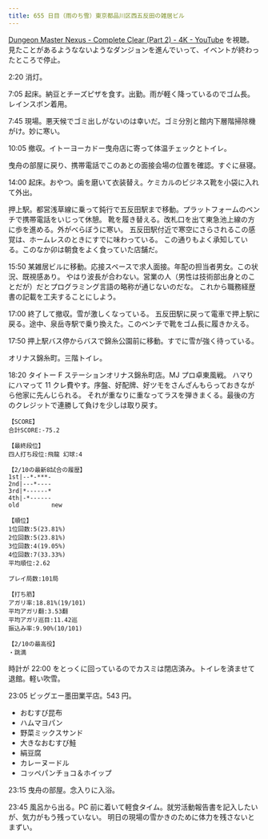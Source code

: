 ```yaml
---
title: 655 日目（雨のち雪）東京都品川区西五反田の雑居ビル
---
```


[Dungeon Master Nexus - Complete Clear (Part 2) - 4K - YouTube](https://www.youtube.com/watch?v=XpxAnXE-9pc)
を視聴。見たことがあるようなないようなダンジョンを進んでいって、イベントが終わったところで停止。

2:20 消灯。

7:05 起床。納豆とチーズピザを食す。出勤。雨が軽く降っているのでゴム長。レインスボン着用。

7:45 現場。悪天候でゴミ出しがないのは幸いだ。ゴミ分別と館内下層階掃除機がけ。妙に寒い。

10:05 撤収。イトーヨーカドー曳舟店に寄って体温チェックとトイレ。

曳舟の部屋に戻り、携帯電話でこのあとの面接会場の位置を確認。すぐに昼寝。

14:00 起床。おやつ。歯を磨いて衣装替え。ケミカルのビジネス靴を小袋に入れて外出。

押上駅。都営浅草線に乗って鈍行で五反田駅まで移動。プラットフォームのベンチで携帯電話をいじって休憩。
靴を履き替える。改札口を出て東急池上線の方に歩を進める。外がべらぼうに寒い。
五反田駅付近で寒空にさらされるこの感覚は、ホームレスのときにすでに味わっている。
この通りもよく承知している。このなか卯は朝食をよく食っていた店舗だ。

15:50 某雑居ビルに移動。応接スペースで求人面接。年配の担当者男女。この状況、既視感あり。
やはり波長が合わない。営業の人（男性は技術部出身とのことだが）だとプログラミング言語の略称が通じないのだな。
これから職務経歴書の記載を工夫することにしよう。

17:00 終了して撤収。雪が激しくなっている。
五反田駅に戻って電車で押上駅に戻る。途中、泉岳寺駅で乗り換えた。このベンチで靴をゴム長に履きかえる。

17:50 押上駅バス停からバスで錦糸公園前に移動。すでに雪が強く待っている。

オリナス錦糸町。三階トイレ。

18:20 タイトー F ステーションオリナス錦糸町店。MJ プロ卓東風戦。
ハマりにハマって 11 クレ費やす。序盤、好配牌、好ツモをさんざんもらっておきながら他家に先んじられる。
それが重なりに重なってラスを弾きまくる。最後の方のクレジットで連勝して負けを少しは取り戻す。

```text
【SCORE】
合計SCORE:-75.2

【最終段位】
四人打ち段位:飛龍 幻球:4

【2/10の最新8試合の履歴】
1st|--*-***-
2nd|---*----
3rd|*------*
4th|-*------
old         new

【順位】
1位回数:5(23.81%)
2位回数:5(23.81%)
3位回数:4(19.05%)
4位回数:7(33.33%)
平均順位:2.62

プレイ局数:101局

【打ち筋】
アガリ率:18.81%(19/101)
平均アガリ翻:3.53翻
平均アガリ巡目:11.42巡
振込み率:9.90%(10/101)

【2/10の最高役】
・跳満
```

時計が 22:00 をとっくに回っているのでカスミは閉店済み。トイレを済ませて退館。軽い吹雪。

23:05 ビッグエー墨田業平店。543 円。

* おむすび昆布
* ハムマヨパン
* 野菜ミックスサンド
* 大きなおむすび鮭
* 絹豆腐
* カレーヌードル
* コッペパンチョコ＆ホイップ

23:15 曳舟の部屋。念入りに入浴。

23:45 風呂から出る。PC 前に着いて軽食タイム。就労活動報告書を記入したいが、気力がもう残っていない。
明日の現場の雪かきのために体力を残さないとまずい。
